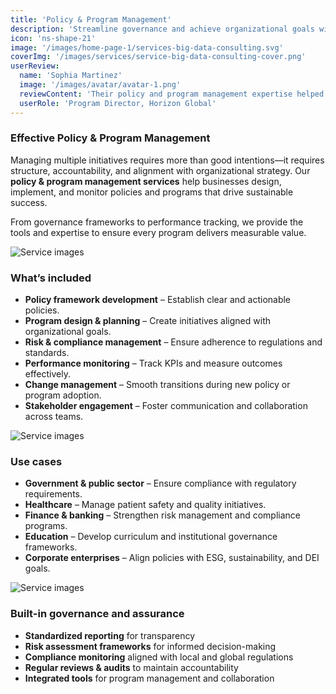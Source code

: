 ```yaml
---
title: 'Policy & Program Management'
description: 'Streamline governance and achieve organizational goals with structured policy and program management services that ensure compliance, efficiency, and measurable results.'
icon: 'ns-shape-21'
image: '/images/home-page-1/services-big-data-consulting.svg'
coverImg: '/images/services/service-big-data-consulting-cover.png'
userReview:
  name: 'Sophia Martinez'
  image: '/images/avatar/avatar-1.png'
  reviewContent: 'Their policy and program management expertise helped us create a clear governance framework and streamlined execution. It brought transparency and efficiency across our organization.'
  userRole: 'Program Director, Horizon Global'
---
```


### Effective Policy & Program Management

Managing multiple initiatives requires more than good intentions—it requires structure, accountability, and alignment with organizational strategy. Our **policy & program management services** help businesses design, implement, and monitor policies and programs that drive sustainable success.

From governance frameworks to performance tracking, we provide the tools and expertise to ensure every program delivers measurable value.

![Service images](/images/services/service-details-1.png)

### What’s included

- **Policy framework development** – Establish clear and actionable policies.
- **Program design & planning** – Create initiatives aligned with organizational goals.
- **Risk & compliance management** – Ensure adherence to regulations and standards.
- **Performance monitoring** – Track KPIs and measure outcomes effectively.
- **Change management** – Smooth transitions during new policy or program adoption.
- **Stakeholder engagement** – Foster communication and collaboration across teams.

![Service images](/images/services/service-details-2.png)

### Use cases

- **Government & public sector** – Ensure compliance with regulatory requirements.
- **Healthcare** – Manage patient safety and quality initiatives.
- **Finance & banking** – Strengthen risk management and compliance programs.
- **Education** – Develop curriculum and institutional governance frameworks.
- **Corporate enterprises** – Align policies with ESG, sustainability, and DEI goals.

![Service images](/images/services/service-details-3.jpg)

### Built-in governance and assurance

- **Standardized reporting** for transparency
- **Risk assessment frameworks** for informed decision-making
- **Compliance monitoring** aligned with local and global regulations
- **Regular reviews & audits** to maintain accountability
- **Integrated tools** for program management and collaboration

